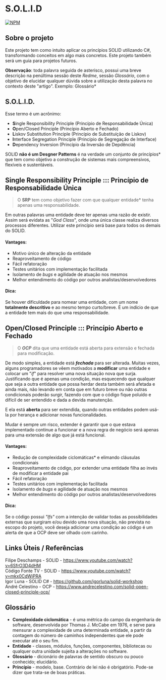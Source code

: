 # S.O.L.I.D
[![NPM](https://img.shields.io/npm/l/react)](https://github.com/wesloy/Portifolio_S.O.L.I.D/blob/main/license) 

## Sobre o projeto

Este projeto tem como intuito aplicar os princípios SOLID utilizando C#, transformando conceitos em algo mais concretos. Este projeto também será um guia para projetos futuros.

**Observação**: toda palavra seguida de asterisco, possui uma breve descrição na penúltima sessão deste _Redme_, sessão _Glossário_, com o objetivo de elucidar qualquer dúvida sobre a utilização desta palavra no contexto deste "artigo". Exemplo: Glossário*


## S.O.L.I.D.

Esse termo é um acrônimo:
* **S**ingle Responsibility Principle (Princípio de Responsabilidade Única)
* **O**pen/Closed Principle (Princípio Aberto e Fechado)
* **L**iskov Substitution Principle (Princípio de Substituíção de Liskov)
* **I**nterface Segregation Principle (Princípio de Segregação de Interface)
* **D**ependency Inversion (Princípio da Inversão de Depdência)

SOLID **não é um Desgner Patterns** é na verdade um conjunto de princípios* que tem como objetivo a construção de sistemas mais compreensivos, flexíveis e sustentáveis.


## Single Responsibility Principle ::: Princípio de Responsabilidade Única

> O **SRP** tem como objetivo fazer com que qualquer entidade* tenha apenas uma responsabilidade.

Em outras palavras uma entidade deve ter apenas uma razão de existir. Assim será evidata as "_God Class_", onde uma única classe realiza diversos processos diferentes. Utilizar este princípio será base para todos os demais do SOLID.

#### Vantages: ####

* Motivo único de alteração da entidade
* Reaproveitamento de código
* Fácil refatoração
* Testes unitários com implementação facilitada
* Isolamento de _bugs_ e agilidade de atuação nos mesmos
* Melhor entendimento do código por outros analistas/desenvolvedores


#### Dica: ####

Se houver dificuldade para nomear uma entidade, com um nome **totalmente descritivo** e ao mesmo tempo curto/breve. É um indício de que a entidade tem mais do que uma responsabilidade.


## Open/Closed Principle ::: Princípio Aberto e Fechado

> O ***OCP*** dita que uma entidade está aberta para extensão e fechada para modificação.

De modo simples, a entidade está ***fechada*** para ser alterada. Muitas vezes, alguns programadores se vêem motivados a **modificar** uma entidade e colocar um "_if_" para resolver uma nova situação nova que surja. Justificando que é apenas uma condição, mas esquecendo que qualquer que seja a outra entidade que possa herdar desta também será afetada e ainda mais, não levando em conta que em futuro breve ou não outras condicionais poderão surgir, fazendo com que o código fique poluído e difícil de ser entendido e dada a devida manutenção.

E ela está **aberta** para ser extendida, quando outras entidades podem usá-la por herança e adicionar novas funcionalidades. 

Mudar é sempre um risco, extender é garantir que o que estava implementado continue a funcionar e a nova regra de negócio será apenas para uma extensão de algo que já está funcional.


#### Vantages: ####

* Redução de complexidade ciclomáticas* e elimando cláusulas condicionais
* Reaproveitamento de código, por extender uma entidade filha ao invés de modificar a entidade pai
* Fácil refatoração
* Testes unitários com implementação facilitada
* Isolamento de _bugs_ e agilidade de atuação nos mesmos
* Melhor entendimento do código por outros analistas/desenvolvedores

#### Dica: ####

Se o código possui _"Ifs"_ com a intenção de validar todas as possibilidades externas que surgiram e/ou devido uma nova situação, não prevista no escopo do projeto, você deseja adicionar uma condição ao código é um alerta de que a OCP deve ser olhado com carinho.

## Links Úteis / Referências ##

Filipe Deschamps - SOLID - https://www.youtube.com/watch?v=6SfrO3D4dHM  
Código Fonte TV - SOLID - https://www.youtube.com/watch?v=mkx0CdWiPRA  
Igor Luna - SOLID C# - https://github.com/igorluna/solid-workshop  
André Celestino - OCP - https://www.andrecelestino.com/solid-open-closed-principle-ocp/  



## Glossário ##

* __Complexidade ciclomática__ - é uma métrica do campo da engenharia de software, desenvolvida por Thomas J. McCabe em 1976, e serve para mensurar a complexidade de uma determinada entidade, a partir da contagem do número de caminhos independentes que ele pode executar até o seu fim.
* __Entidade__ - classes, módulos, funções, componentes, bibliotecas ou qualquer outra unidade sujeita a alterações no software.
* __Glossário__ - dicionário de palavras de sentido obscuro ou pouco conhecido; elucidário.
* __Princípio__ - modelo, base. Contrário de lei não é obrigatório. Pode-se dizer que trata-se de boas práticas.


